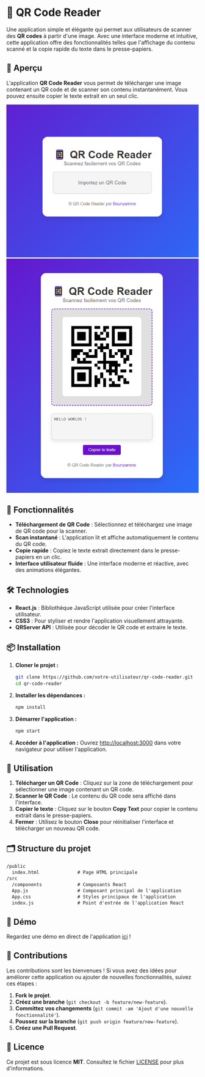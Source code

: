 # 📱 QR Code Reader

Une application simple et élégante qui permet aux utilisateurs de scanner des **QR codes** à partir d'une image. Avec une interface moderne et intuitive, cette application offre des fonctionnalités telles que l'affichage du contenu scanné et la copie rapide du texte dans le presse-papiers.

## 🎨 Aperçu

L'application **QR Code Reader** vous permet de télécharger une image contenant un QR code et de scanner son contenu instantanément. Vous pouvez ensuite copier le texte extrait en un seul clic.

![QR Code Reader Screenshot](https://github.com/bounyamine/qr_code_reader/blob/master/public/screenshots/screen1.png)
![QR Code Reader Screenshot](https://github.com/bounyamine/qr_code_reader/blob/master/public/screenshots/screen2.png)

## 🚀 Fonctionnalités

- **Téléchargement de QR Code** : Sélectionnez et téléchargez une image de QR code pour la scanner.
- **Scan instantané** : L'application lit et affiche automatiquement le contenu du QR code.
- **Copie rapide** : Copiez le texte extrait directement dans le presse-papiers en un clic.
- **Interface utilisateur fluide** : Une interface moderne et réactive, avec des animations élégantes.

## 🛠️ Technologies

- **React.js** : Bibliothèque JavaScript utilisée pour créer l'interface utilisateur.
- **CSS3** : Pour styliser et rendre l'application visuellement attrayante.
- **QRServer API** : Utilisée pour décoder le QR code et extraire le texte.

## 📦 Installation

1. **Cloner le projet :**

   ```bash
   git clone https://github.com/votre-utilisateur/qr-code-reader.git
   cd qr-code-reader
   ```

2. **Installer les dépendances :**

   ```bash
   npm install
   ```

3. **Démarrer l'application :**

   ```bash
   npm start
   ```

4. **Accéder à l'application :**
   Ouvrez [http://localhost:3000](http://localhost:3000) dans votre navigateur pour utiliser l'application.

## 📖 Utilisation

1. **Télécharger un QR Code** : Cliquez sur la zone de téléchargement pour sélectionner une image contenant un QR code.
2. **Scanner le QR Code** : Le contenu du QR code sera affiché dans l'interface.
3. **Copier le texte** : Cliquez sur le bouton **Copy Text** pour copier le contenu extrait dans le presse-papiers.
4. **Fermer** : Utilisez le bouton **Close** pour réinitialiser l'interface et télécharger un nouveau QR code.

## 🗂 Structure du projet

```
/public
  index.html              # Page HTML principale
/src
  /components             # Composants React
  App.js                  # Composant principal de l'application
  App.css                 # Styles principaux de l'application
  index.js                # Point d'entrée de l'application React
```

## 🎥 Démo

Regardez une démo en direct de l'application [ici](https://your-demo-url.com) !

## 🤝 Contributions

Les contributions sont les bienvenues ! Si vous avez des idées pour améliorer cette application ou ajouter de nouvelles fonctionnalités, suivez ces étapes :

1. **Fork le projet**.
2. **Créez une branche** (`git checkout -b feature/new-feature`).
3. **Committez vos changements** (`git commit -am 'Ajout d'une nouvelle fonctionnalité'`).
4. **Poussez sur la branche** (`git push origin feature/new-feature`).
5. **Créez une Pull Request**.

## 📄 Licence

Ce projet est sous licence **MIT**. Consultez le fichier [LICENSE](./LICENSE) pour plus d'informations.
